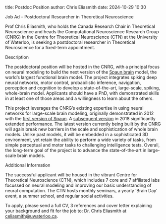 title: Postdoc Position
author: Chris Eliasmith
date: 2024-10-29 10:30

Job Ad – Postdoctoral Researcher in Theoretical Neuroscience 

Prof Chris Eliasmith, who holds the Canada Research Chair in Theoretical Neuroscience and heads the Computational Neuroscience Research Group (CNRG) in the Centre for Theoretical Neuroscience (CTN) at the University of Waterloo, is seeking a postdoctoral researcher in Theoretical Neuroscience for a fixed-term appointment.

Description

The postdoctoral position will be hosted in the CNRG, with a principal focus on neural modeling to build the next version of the [Spaun brain](https://www.science.org/doi/10.1126/science.1225266) model, the world’s largest functional brain model.  The project integrates spiking deep neural networks, motor control, probabilistic inference, navigation, perception and cognition to develop a state-of-the-art, large-scale, spiking, whole-brain model. Applicants should have a PhD, with demonstrated skills in at least one of those areas and a willingness to learn about the others. 

This project leverages the CNRG’s existing expertise in using neural networks for large-scale brain modeling, originally demonstrated in 2012 with the [first version of Spaun](https://www.youtube.com/playlist?list=PLYLu6sY3jnoV2DNi84T5OKqJ0oYTxFrQv). A [subsequent version](https://www.youtube.com/playlist?list=PLYLu6sY3jnoWIqaUUYPuFiT6BbyNY7wrX) in 2018 significantly extended performance. The latest version currently being built by the CNRG will again break new barriers in the scale and sophistication of whole brain models. Unlike past models, it will be embedded in a sophisticated 3D environment, yet retain the ability to perform a wide variety of tasks, from simple perceptual and motor tasks to challenging intelligence tests.  Overall, the long-term goal of the project is to advance the state-of-the-art in large-scale brain models.

Additional Information

The successful applicant will be housed in the vibrant Centre for Theoretical Neuroscience (CTN), which includes 7 core and 7 affiliated labs focussed on neural modeling and improving our basic understanding of neural computation. The CTN hosts monthly seminars, a yearly ‘Brain Day’ event, a summer school, and regular social activities.

To apply, please send a full CV, 3 references and cover letter explaining your background and fit for the job to:  Dr. Chris Eliasmith at celiasmith@uwaterloo.ca.
